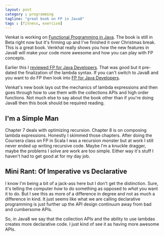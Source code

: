 ```yaml
---
layout: post
category : programming
tagline: "great book on FP in Java8"
tags : [fitness, exercise]
---
```


Venkat is working on [Functional Programming in Java](http://pragprog.com/book/vsjava8/functional-programming-in-java).  The book is still in Beta right now but it's 
firming up and I've finished it over Christmas
break.  This is a great book.  Venkhat really shows you how the new 
features in Java8 will make your code more awesome and how you can play 
with FP concepts.  

Earlier this I [reviewed FP for Java Developers](/programming/2013/05/14/book-review-functional-programming-for-java-developers.html).  That was good but it pre-dated the 
finalization of the lambda syntax.  If you can't switch to Java8 and you
want to do FP then look into [FP for Java Developers](http://www.amazon.com/Functional-Programming-Java-Developers-Concurrency/dp/1449311032).

Venkat's new book lays out the mechanics of lambda expressions and then goes through how to use
them with the collections APIs and high order functions.  Not much else to say about
the book other than if you're doing Java8 then this book should be required reading.

## I'm a Simple Man
Chapter 7 deals with optimizing recursion.  Chapter 8 is on composing lambda expressions.
Honestly I skimmed those chapters.  After doing the Coursera class on FP in Scala I 
was a recursion monster but at work I still never ended up writing recursive code.
Maybe I'm a knuckle dragger, maybe the problems I solve are work are too simple.
Either way it's stuff I haven't had to get good at for my day job.

## Mini Rant: Of Imperative vs Declarative
I know I'm being a bit of a jack-ass here but I don't get the distinction.  Sure, 
it's telling the computer *how* to do something as opposed to *what* you want it
to do.  But I see this as more of a difference in degree and not as much a difference
in kind.  It just seems like what we are calling declarative programming is just 
further up the API design continuum away from bad and cumbersome APIs.   

So, in Java8 we say that the collection APIs and the ability to use lambdas
creates more declarative code.  I just kind of see it as having more awesome APIs.
